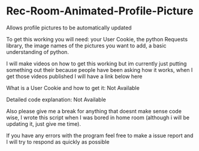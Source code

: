 # Rec-Room-Animated-Profile-Picture
Allows profile pictures to be automatically updated

To get this working you will need: your User Cookie, the python Requests library, the image names of the pictures you want to add, a basic understanding of python.

I will make videos on how to get this working but im currently just putting something out their because people have been asking how it works, when I get those videos published I will have a link below here

What is a User Cookie and how to get it: Not Available

Detailed code explanation: Not Available

Also please give me a break for anything that doesnt make sense code wise, I wrote this script when I was bored in home room (although i will be updating it, just give me time).

If you have any errors with the program feel free to make a issue report and I will try to respond as quickly as possible
